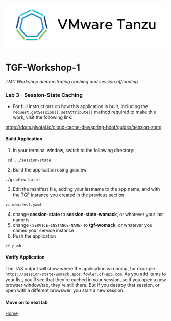 ![VMware Tanzu Gemfire](/images/vmware-tanzu.png)
# TGF-Workshop-1
*TMC Workshop demonstrating caching and session offloading*

### Lab 3 - Session-State Caching
* For full instructions on how this application is built, including the `request.getSession().setAttribute()` method required to make this work, visit the following link: 

https://docs.pivotal.io/cloud-cache-dev/spring-boot/guides/session-state

#### Build Application
1. In your terminal window, switch to the following directory:
```
 cd ../session-state
```
2. Build the application using gradlew
```
./gradlew build
```
3. Edit the manifest file, adding your lastname to the app name, and <SERVICE-INSTANCE-NAME> with the TGF instance you created in the previous section
```
vi manifest.yaml
```
4. change **session-state** to **session-state-womack**, or whatever your last name is
5. change ``<SERVICE-INSTANCE-NAME>`` to **tgf-womack**, or whatever you named your service instance
6. Push the application
```
cf push
```

#### Verify Application
The TAS output will show where the application is running, for example `https://session-state-womack.apps.fowler.cf-app.com`. As you add items to your list, you'll see that they're cached in your session, so if you open a new browser window/tab, they're still there. But if you destroy that session, or open with a different browswer, you start a new session.

#### Move on to next lab

[Home](../../README.md)
